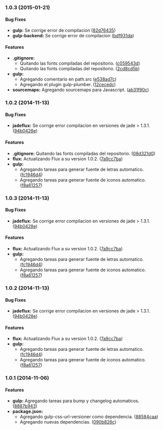 ### 1.0.3 (2015-01-21)


#### Bug Fixes

* **gulp:** Se corrige error de compilacion ([82d76435](https://github.com/frontend-labs/flux.git/commit/82d76435d1f1bdd7dd39eb16378365ae8fc00ba3))
* **gulp-backend:** Se corrige error de compilacion ([bdf931da](https://github.com/frontend-labs/flux.git/commit/bdf931da0dec96773edf8b0bb3b8be717254e5a4))


#### Features

* **.gitignore:**
  * Quitando las fonts compiladas del repositorio. ([c059543d](https://github.com/frontend-labs/flux.git/commit/c059543d54c957d2a394e66007af9cabbe5964a6))
  * Quitando las fonts compiladas del repositorio. ([2cd8cd5b](https://github.com/frontend-labs/flux.git/commit/2cd8cd5baaf34be154934efa60694b8a0b7a16ed))
* **gulp:**
  * Agregando comentario en path.src ([e538ad7c](https://github.com/frontend-labs/flux.git/commit/e538ad7cb68f370e136d1cb44edc82dc504e4beb))
  * Agregando el plugin gulp-plumber. ([12cecedc](https://github.com/frontend-labs/flux.git/commit/12cecedc03fdcd676d2a03d350049dec644d21e8))
* **sourcemaps:** Agregando sourcemaps para Javascript. ([ab31f90c](https://github.com/frontend-labs/flux.git/commit/ab31f90c5f0053af8cd4f06de2aea9bf89f1f547))


### 1.0.2 (2014-11-13)


#### Bug Fixes

* **jadeflux:** Se corrige error compilacion en versiones de jade > 1.3.1. ([94b0428e](https://github.com/frontend-labs/flux.git/commit/94b0428e88fee58ae7b510a586517cdc2706d98f))


#### Features

* **.gitignore:** Quitando las fonts compiladas del repositorio. ([08d321d0](https://github.com/frontend-labs/flux.git/commit/08d321d0bf8e8a11bdfb6d8a4c2b9ab1b968d6d4))
* **flux:** Actualizando Flux a su version 1.0.2. ([7a9cc7ba](https://github.com/frontend-labs/flux.git/commit/7a9cc7ba4ec8f92f905312446ce6744acd8744d8))
* **gulp:**
  * Agregando tareas para generar fuente de letras automatico. ([fc1946d4](https://github.com/frontend-labs/flux.git/commit/fc1946d4510b6c407c1ebd83397eecb65d74ed11))
  * Agregando tareas para generar fuente de iconos automatico. ([f8a61257](https://github.com/frontend-labs/flux.git/commit/f8a612579963fe8b679c241cc5bbc8b00026458a))


### 1.0.3 (2014-11-13)


#### Bug Fixes

* **jadeflux:** Se corrige error compilacion en versiones de jade > 1.3.1. ([94b0428e](https://github.com/jansanchez/flux.git/commit/94b0428e88fee58ae7b510a586517cdc2706d98f))


#### Features

* **flux:** Actualizando Flux a su version 1.0.2. ([7a9cc7ba](https://github.com/jansanchez/flux.git/commit/7a9cc7ba4ec8f92f905312446ce6744acd8744d8))
* **gulp:**
  * Agregando tareas para generar fuente de letras automatico. ([fc1946d4](https://github.com/jansanchez/flux.git/commit/fc1946d4510b6c407c1ebd83397eecb65d74ed11))
  * Agregando tareas para generar fuente de iconos automatico. ([f8a61257](https://github.com/jansanchez/flux.git/commit/f8a612579963fe8b679c241cc5bbc8b00026458a))


### 1.0.2 (2014-11-13)


#### Bug Fixes

* **jadeflux:** Se corrige error compilacion en versiones de jade > 1.3.1. ([94b0428e](https://github.com/jansanchez/flux.git/commit/94b0428e88fee58ae7b510a586517cdc2706d98f))


#### Features

* **flux:** Actualizando Flux a su version 1.0.2. ([7a9cc7ba](https://github.com/jansanchez/flux.git/commit/7a9cc7ba4ec8f92f905312446ce6744acd8744d8))
* **gulp:**
  * Agregando tareas para generar fuente de letras automatico. ([fc1946d4](https://github.com/jansanchez/flux.git/commit/fc1946d4510b6c407c1ebd83397eecb65d74ed11))
  * Agregando tareas para generar fuente de iconos automatico. ([f8a61257](https://github.com/jansanchez/flux.git/commit/f8a612579963fe8b679c241cc5bbc8b00026458a))


### 1.0.1 (2014-11-06)


#### Features

* **gulp:** Agregando tareas para bump y changelog automaticos. ([8887b943](https://github.com/frontend-labs/flux.git/commit/8887b943aa47446bac374c084c6a885ef8b6790b))
* **package.json:**
  * Agregando gulp-css-url-versioner como dependencia. ([88584caa](https://github.com/frontend-labs/flux.git/commit/88584caa3f66180c5652949c1f5a681d68eb7936))
  * Agregando nuevas dependencias. ([090b826c](https://github.com/frontend-labs/flux.git/commit/090b826c9472f15dbe5b93ff186b1efc2924ed7a))


